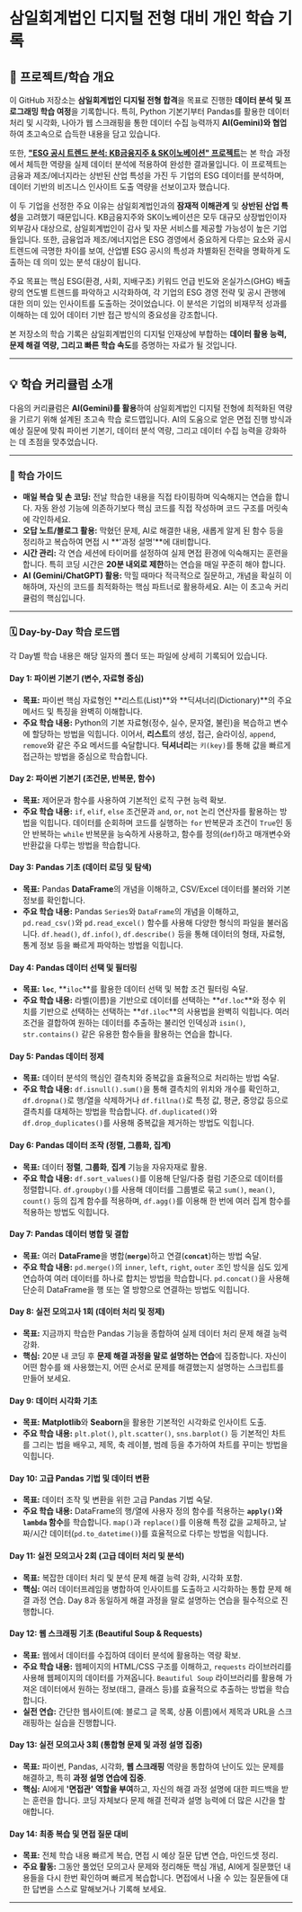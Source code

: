# 삼일회계법인 디지털 전형 대비 개인 학습 기록

## 🚀 프로젝트/학습 개요

이 GitHub 저장소는 **삼일회계법인 디지털 전형 합격**을 목표로 진행한 **데이터 분석 및 프로그래밍 학습 여정**을 기록합니다. 특히, Python 기본기부터 Pandas를 활용한 데이터 처리 및 시각화, 나아가 웹 스크래핑을 통한 데이터 수집 능력까지 **AI(Gemini)와 협업**하여 초고속으로 습득한 내용을 담고 있습니다.

또한, [**"ESG 공시 트렌드 분석: KB금융지주 & SK이노베이션" 프로젝트**](https://github.com/xvmon234-ai/Learning-Python/tree/main/python_data_viz%20)는 본 학습 과정에서 체득한 역량을 실제 데이터 분석에 적용하여 완성한 결과물입니다. 이 프로젝트는 금융과 제조/에너지라는 상반된 산업 특성을 가진 두 기업의 ESG 데이터를 분석하며, 데이터 기반의 비즈니스 인사이트 도출 역량을 선보이고자 했습니다.

이 두 기업을 선정한 주요 이유는 삼일회계법인과의 **잠재적 이해관계** 및 **상반된 산업 특성**을 고려했기 때문입니다. KB금융지주와 SK이노베이션은 모두 대규모 상장법인이자 외부감사 대상으로, 삼일회계법인이 감사 및 자문 서비스를 제공할 가능성이 높은 기업들입니다. 또한, 금융업과 제조/에너지업은 ESG 경영에서 중요하게 다루는 요소와 공시 트렌드에 극명한 차이를 보여, 산업별 ESG 공시의 특성과 차별화된 전략을 명확하게 도출하는 데 의미 있는 분석 대상이 됩니다.

주요 목표는 핵심 ESG(환경, 사회, 지배구조) 키워드 언급 빈도와 온실가스(GHG) 배출량의 연도별 트렌드를 파악하고 시각화하여, 각 기업의 ESG 경영 전략 및 공시 관행에 대한 의미 있는 인사이트를 도출하는 것이었습니다. 이 분석은 기업의 비재무적 성과를 이해하는 데 있어 데이터 기반 접근 방식의 중요성을 강조합니다.

본 저장소의 학습 기록은 삼일회계법인의 디지털 인재상에 부합하는 **데이터 활용 능력, 문제 해결 역량, 그리고 빠른 학습 속도**를 증명하는 자료가 될 것입니다.

-----

## 💡 학습 커리큘럼 소개

다음의 커리큘럼은 **AI(Gemini)를 활용**하여 삼일회계법인 디지털 전형에 최적화된 역량을 기르기 위해 설계된 초고속 학습 로드맵입니다. AI의 도움으로 얻은 면접 진행 방식과 예상 질문에 맞춰 파이썬 기본기, 데이터 분석 역량, 그리고 데이터 수집 능력을 강화하는 데 초점을 맞추었습니다.

-----

### 🚀 학습 가이드

  * **매일 복습 및 손 코딩:** 전날 학습한 내용을 직접 타이핑하며 익숙해지는 연습을 합니다. 자동 완성 기능에 의존하기보다 핵심 코드를 직접 작성하며 코드 구조를 머릿속에 각인하세요.
  * **오답 노트/블로그 활용:** 막혔던 문제, AI로 해결한 내용, 새롭게 알게 된 함수 등을 정리하고 복습하여 면접 시 \*\*'과정 설명'\*\*에 대비합니다.
  * **시간 관리:** 각 연습 세션에 타이머를 설정하여 실제 면접 환경에 익숙해지는 훈련을 합니다. 특히 코딩 시간은 **20분 내외로 제한**하는 연습을 매일 꾸준히 해야 합니다.
  * **AI (Gemini/ChatGPT) 활용:** 막힐 때마다 적극적으로 질문하고, 개념을 확실히 이해하며, 자신의 코드를 최적화하는 핵심 파트너로 활용하세요. AI는 이 초고속 커리큘럼의 핵심입니다.

-----

### 🗓️ Day-by-Day 학습 로드맵

각 Day별 학습 내용은 해당 일자의 폴더 또는 파일에 상세히 기록되어 있습니다.

#### **Day 1: 파이썬 기본기 (변수, 자료형 중심)**

  * **목표:** 파이썬 핵심 자료형인 \*\*리스트(List)\*\*와 \*\*딕셔너리(Dictionary)\*\*의 주요 메서드 및 특징을 완벽히 이해합니다.
  * **주요 학습 내용:** Python의 기본 자료형(정수, 실수, 문자열, 불린)을 복습하고 변수에 할당하는 방법을 익힙니다. 이어서, **리스트**의 생성, 접근, 슬라이싱, `append`, `remove`와 같은 주요 메서드를 숙달합니다. **딕셔너리**는 `키(key)`를 통해 값을 빠르게 접근하는 방법을 중심으로 학습합니다.

#### **Day 2: 파이썬 기본기 (조건문, 반복문, 함수)**

  * **목표:** 제어문과 함수를 사용하여 기본적인 로직 구현 능력 확보.
  * **주요 학습 내용:** `if`, `elif`, `else` 조건문과 `and`, `or`, `not` 논리 연산자를 활용하는 방법을 익힙니다. 데이터를 순회하며 코드를 실행하는 `for` 반복문과 조건이 `True`인 동안 반복하는 `while` 반복문을 능숙하게 사용하고, 함수를 정의(`def`)하고 매개변수와 반환값을 다루는 방법을 학습합니다.

#### **Day 3: Pandas 기초 (데이터 로딩 및 탐색)**

  * **목표:** Pandas **DataFrame**의 개념을 이해하고, CSV/Excel 데이터를 불러와 기본 정보를 확인합니다.
  * **주요 학습 내용:** Pandas `Series`와 `DataFrame`의 개념을 이해하고, `pd.read_csv()`와 `pd.read_excel()` 함수를 사용해 다양한 형식의 파일을 불러옵니다. `df.head()`, `df.info()`, `df.describe()` 등을 통해 데이터의 형태, 자료형, 통계 정보 등을 빠르게 파악하는 방법을 익힙니다.

#### **Day 4: Pandas 데이터 선택 및 필터링**

  * **목표:** **`loc`**, \*\*`iloc`\*\*를 활용한 데이터 선택 및 복합 조건 필터링 숙달.
  * **주요 학습 내용:** 라벨(이름)을 기반으로 데이터를 선택하는 \*\*`df.loc`\*\*와 정수 위치를 기반으로 선택하는 선택하는 \*\*`df.iloc`\*\*의 사용법을 완벽히 익힙니다. 여러 조건을 결합하여 원하는 데이터를 추출하는 불리언 인덱싱과 `isin()`, `str.contains()` 같은 유용한 함수들을 활용하는 연습을 합니다.

#### **Day 5: Pandas 데이터 정제**

  * **목표:** 데이터 분석의 핵심인 결측치와 중복값을 효율적으로 처리하는 방법 숙달.
  * **주요 학습 내용:** `df.isnull().sum()`을 통해 결측치의 위치와 개수를 확인하고, `df.dropna()`로 행/열을 삭제하거나 `df.fillna()`로 특정 값, 평균, 중앙값 등으로 결측치를 대체하는 방법을 학습합니다. `df.duplicated()`와 `df.drop_duplicates()`를 사용해 중복값을 제거하는 방법도 익힙니다.

#### **Day 6: Pandas 데이터 조작 (정렬, 그룹화, 집계)**

  * **목표:** 데이터 **정렬**, **그룹화**, **집계** 기능을 자유자재로 활용.
  * **주요 학습 내용:** `df.sort_values()`를 이용해 단일/다중 컬럼 기준으로 데이터를 정렬합니다. `df.groupby()`를 사용해 데이터를 그룹별로 묶고 `sum()`, `mean()`, `count()` 등의 집계 함수를 적용하며, `df.agg()`를 이용해 한 번에 여러 집계 함수를 적용하는 방법도 익힙니다.

#### **Day 7: Pandas 데이터 병합 및 결합**

  * **목표:** 여러 **DataFrame**을 병합(**`merge`**)하고 연결(**`concat`**)하는 방법 숙달.
  * **주요 학습 내용:** `pd.merge()`의 `inner`, `left`, `right`, `outer` 조인 방식을 심도 있게 연습하여 여러 데이터를 하나로 합치는 방법을 학습합니다. `pd.concat()`을 사용해 단순히 DataFrame을 행 또는 열 방향으로 연결하는 방법도 익힙니다.

#### **Day 8: 실전 모의고사 1회 (데이터 처리 및 정제)**

  * **목표:** 지금까지 학습한 Pandas 기능을 종합하여 실제 데이터 처리 문제 해결 능력 강화.
  * **핵심:** 20분 내 코딩 후 **문제 해결 과정을 말로 설명하는 연습**에 집중합니다. 자신이 어떤 함수를 왜 사용했는지, 어떤 순서로 문제를 해결했는지 설명하는 스크립트를 만들어 보세요.

#### **Day 9: 데이터 시각화 기초**

  * **목표:** **Matplotlib**와 **Seaborn**을 활용한 기본적인 시각화로 인사이트 도출.
  * **주요 학습 내용:** `plt.plot()`, `plt.scatter()`, `sns.barplot()` 등 기본적인 차트를 그리는 법을 배우고, 제목, 축 레이블, 범례 등을 추가하여 차트를 꾸미는 방법을 익힙니다.

#### **Day 10: 고급 Pandas 기법 및 데이터 변환**

  * **목표:** 데이터 조작 및 변환을 위한 고급 Pandas 기법 숙달.
  * **주요 학습 내용:** DataFrame의 행/열에 사용자 정의 함수를 적용하는 **`apply()`와 `lambda` 함수**를 학습합니다. `map()`과 `replace()`를 이용해 특정 값을 교체하고, 날짜/시간 데이터(`pd.to_datetime()`)를 효율적으로 다루는 방법을 익힙니다.

#### **Day 11: 실전 모의고사 2회 (고급 데이터 처리 및 분석)**

  * **목표:** 복잡한 데이터 처리 및 분석 문제 해결 능력 강화, 시각화 포함.
  * **핵심:** 여러 데이터프레임을 병합하여 인사이트를 도출하고 시각화하는 통합 문제 해결 과정 연습. Day 8과 동일하게 해결 과정을 말로 설명하는 연습을 필수적으로 진행합니다.

#### **Day 12: 웹 스크래핑 기초 (Beautiful Soup & Requests)**

  * **목표:** 웹에서 데이터를 수집하여 데이터 분석에 활용하는 역량 확보.
  * **주요 학습 내용:** 웹페이지의 HTML/CSS 구조를 이해하고, `requests` 라이브러리를 사용해 웹페이지의 데이터를 가져옵니다. `Beautiful Soup` 라이브러리를 활용해 가져온 데이터에서 원하는 정보(태그, 클래스 등)를 효율적으로 추출하는 방법을 학습합니다.
  * **실전 연습:** 간단한 웹사이트(예: 블로그 글 목록, 상품 이름)에서 제목과 URL을 스크래핑하는 실습을 진행합니다.

#### **Day 13: 실전 모의고사 3회 (통합형 문제 및 과정 설명 집중)**

  * **목표:** 파이썬, Pandas, 시각화, **웹 스크래핑** 역량을 통합하여 난이도 있는 문제를 해결하고, 특히 **과정 설명 연습에 집중**.
  * **핵심:** AI에게 **'면접관' 역할을 부여**하고, 자신의 해결 과정 설명에 대한 피드백을 받는 훈련을 합니다. 코딩 자체보다 문제 해결 전략과 설명 능력에 더 많은 시간을 할애합니다.

#### **Day 14: 최종 복습 및 면접 질문 대비**

  * **목표:** 전체 학습 내용 빠르게 복습, 면접 시 예상 질문 답변 연습, 마인드셋 정리.
  * **주요 활동:** 그동안 풀었던 모의고사 문제와 정리해둔 핵심 개념, AI에게 질문했던 내용들을 다시 한번 확인하며 빠르게 복습합니다. 면접에서 나올 수 있는 질문들에 대한 답변을 스스로 말해보거나 기록해 보세요.

-----

